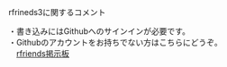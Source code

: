 rfrineds3に関するコメント  
  
・書き込みにはGithubへのサインインが必要です。    
・Githubのアカウントをお持ちでない方はこちらにどうぞ。  
　[rfriends掲示板](http://rf3.s331.xrea.com/wforum/wforum.cgi)　  
  
<script src="https://utteranc.es/client.js"
        repo="rfriends/rfriends"
        issue-term="pathname"
        theme="github-light"
        crossorigin="anonymous"
        async>
</script>

　
